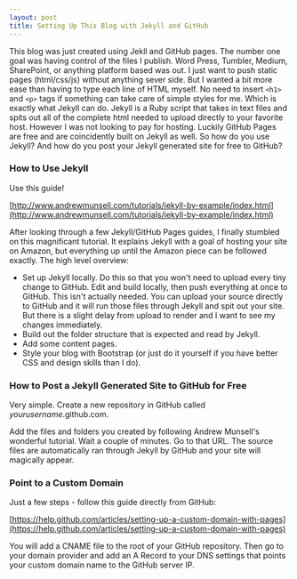 ```yaml
---
layout: post
title: Setting Up This Blog with Jekyll and GitHub
---
```


This blog was just created using Jekll and GitHub pages.  The number one goal was having control of the files I publish. Word Press, Tumbler, Medium, SharePoint, or anything platform based was out.  I just want to push static pages (html/css/js) without anything sever side.  But I wanted a bit more ease than having to type each line of HTML myself.  No need to insert `<h1>` and `<p>` tags if something can take care of simple styles for me.  Which is exactly what Jekyll can do.  Jekyll is a Ruby script that takes in text files and spits out all of the complete html needed to upload directly to your favorite host.  However I was not looking to pay for hosting.  Luckily GitHub Pages are free and are coincidently built on Jekyll as well.  So how do you use Jekyll?  And how do you post your Jekyll generated site for free to GitHub?

### How to Use Jekyll

Use this guide!

[http://www.andrewmunsell.com/tutorials/jekyll-by-example/index.html](http://www.andrewmunsell.com/tutorials/jekyll-by-example/index.html)

After looking through a few Jekyll/GitHub Pages guides, I finally stumbled on this magnificant tutorial.  It explains Jekyll with a goal of hosting your site on Amazon, but everything up until the Amazon piece can be followed exactly.  The high level overview:

<!-- more -->

*	Set up Jekyll locally.  Do this so that you won't need to upload every tiny change to GitHub.  Edit and build locally, then push everything at once to GitHub. This isn't actually needed.  You can upload your source directly to GitHub and it will run those files through Jekyll and spit out your site.  But there is a slight delay from upload to render and I want to see my changes immediately.
*	Build out the folder structure that is expected and read by Jekyll.
*	Add some content pages.
*	Style your blog with Bootstrap (or just do it yourself if you have better CSS and design skills than I do).

### How to Post a Jekyll Generated Site to GitHub for Free

Very simple.  Create a new repository in GitHub called *yourusername*.github.com.

Add the files and folders you created by following Andrew Munsell's wonderful tutorial.  Wait a couple of minutes.  Go to that URL.  The source files are automatically ran through Jekyll by GitHub and your site will magically appear.

### Point to a Custom Domain

Just a few steps - follow this guide directly from GitHub:

[https://help.github.com/articles/setting-up-a-custom-domain-with-pages](https://help.github.com/articles/setting-up-a-custom-domain-with-pages)

You will add a CNAME file to the root of your GitHub repository. Then go to your domain provider and add an A Record to your DNS settings that points your custom domain name to the GitHub server IP.